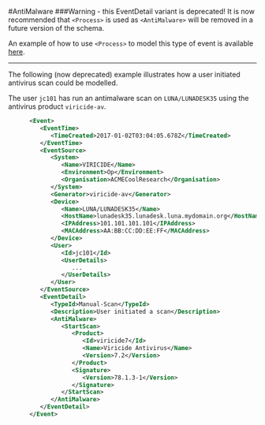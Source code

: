 #AntiMalware
###Warning - this EventDetail variant is deprecated!
It is now recommended that ```<Process>``` is used as ```<AntiMalware>``` will be removed in a future
version of the schema.

An example of how to use ```<Process>``` to model this type of event is available [here](process.md).

---


The following (now deprecated) example illustrates how a user initiated antivirus scan could be modelled.

The user ```jc101``` has run an antimalware scan on ```LUNA/LUNADESK35``` using the antivirus product ```viricide-av```.


```xml
      <Event>
         <EventTime>
            <TimeCreated>2017-01-02T03:04:05.678Z</TimeCreated>
         </EventTime>
         <EventSource>
            <System>
               <Name>VIRICIDE</Name>
               <Environment>Op</Environment>
               <Organisation>ACMECoolResearch</Organisation>
            </System>
            <Generator>viricide-av</Generator>
            <Device>
               <Name>LUNA/LUNADESK35</Name>
               <HostName>lunadesk35.lunadesk.luna.mydomain.org</HostName>
               <IPAddress>101.101.101.101</IPAddress>
               <MACAddress>AA:BB:CC:DD:EE:FF</MACAddress>
            </Device>
            <User>
               <Id>jc101</Id>
               <UserDetails>
                  ...
               </UserDetails>
            </User>
         </EventSource>
         <EventDetail>
            <TypeId>Manual-Scan</TypeId>
            <Description>User initiated a scan</Description>
            <AntiMalware>
               <StartScan>
                  <Product>
                     <Id>viricide7</Id>
                     <Name>Viricide Antivirus</Name>
                     <Version>7.2</Version>
                  </Product>
                  <Signature>
                     <Version>78.1.3-1</Version>
                  </Signature>
               </StartScan>
            </AntiMalware>
         </EventDetail>
      </Event>
```